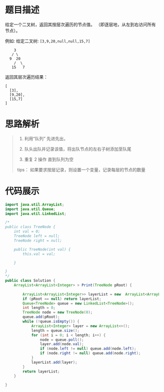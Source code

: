 #  题目描述
给定一个二叉树，返回其按层次遍历的节点值。 （即逐层地，从左到右访问所有节点）。

例如:
给定二叉树: `[3,9,20,null,null,15,7]`
```
    3
   / \
  9  20
    /  \
   15   7
```
返回其层次遍历结果：
```
[
  [3],
  [9,20],
  [15,7]
]
```

#  思路解析
>  1. 利用“队列” 先进先出，
>
>  2. 队头出队并记录该值，将出队节点的左右子树添加至队尾 
>
>  3. 重复 2 操作 直到队列为空
>
>  tips： 如果要求按层记录，则设置一个变量，记录每层的节点的数量


#  代码展示
```java
import java.util.ArrayList;
import java.util.Queue;
import java.util.LinkedList;

/*
public class TreeNode {
    int val = 0;
    TreeNode left = null;
    TreeNode right = null;

    public TreeNode(int val) {
        this.val = val;

    }

}
*/
public class Solution {
    ArrayList<ArrayList<Integer> > Print(TreeNode pRoot) {
        
        ArrayList<ArrayList<Integer>> layerList = new  ArrayList<ArrayList<Integer>>();
        if (pRoot == null) return layerList;
        Queue<TreeNode> queue = new LinkedList<TreeNode>();
        int length = 0;
        TreeNode node = new TreeNode(0);
        queue.add(pRoot);
        while (!queue.isEmpty()) {
            ArrayList<Integer> layer = new ArrayList<>();
            length = queue.size();
            for (int i = 0; i < length; i++) {
                node = queue.poll();
                layer.add(node.val);
                if (node.left != null) queue.add(node.left);
                if (node.right != null) queue.add(node.right);
            }
            layerList.add(layer);
        }
        return layerList;
    }
    
}
```

    
